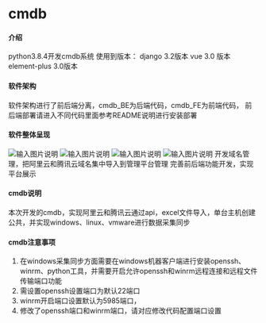 # cmdb

#### 介绍
python3.8.4开发cmdb系统
使用到版本：
    django 3.2版本
    vue 3.0 版本
    element-plus 3.0版本

#### 软件架构
软件架构进行了前后端分离，cmdb_BE为后端代码，cmdb_FE为前端代码，
前后端部署请进入不同代码里面参考README说明进行安装部署

#### 软件整体呈现
![输入图片说明](https://foruda.gitee.com/images/1675066934488544421/3a20af8e_4875258.jpeg "QQ20230130-162009.jpg")
![输入图片说明](https://foruda.gitee.com/images/1675066911730886204/7e27d966_4875258.jpeg "QQ20230130-162027.jpg")
![输入图片说明](https://foruda.gitee.com/images/1675066894214235946/3bfc4031_4875258.jpeg "QQ20230130-162043.jpg")
![输入图片说明](https://foruda.gitee.com/images/1675066876252224072/bd8d8b59_4875258.jpeg "QQ20230130-162058.jpg")
开发域名管理，把阿里云和腾讯云域名集中导入到管理平台管理
完善前后端功能开发，实现平台展示



#### cmdb说明
本次开发的cmdb，实现阿里云和腾讯云通过api，excel文件导入，单台主机创建公共，并实现windows、linux、vmware进行数据采集同步



#### cmdb注意事项

1. 在windows采集同步方面需要在windows机器客户端进行安装openssh、winrm、python工具，并需要开启允许openssh和winrm远程连接和远程文件传输端口功能
2. 需设置openssh设置端口为默认22端口
3. winrm开启端口设置默认为5985端口，
4. 修改了openssh端口和winrm端口，请对应修改代码配置端口设置
